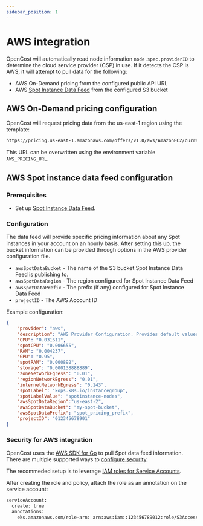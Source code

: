 ```yaml
---
sidebar_position: 1
---
```


# AWS integration

OpenCost will automatically read node information `node.spec.providerID` to determine the cloud service provider (CSP) in use. If it detects the CSP is AWS, it will attempt to pull data for the following:
* AWS On-Demand pricing from the configured public API URL
* AWS [Spot Instance Data Feed](https://docs.aws.amazon.com/AWSEC2/latest/UserGuide/spot-data-feeds.html) from the configured S3 bucket

## AWS On-Demand pricing configuration

OpenCost will request pricing data from the us-east-1 region using the template:
```sh
https://pricing.us-east-1.amazonaws.com/offers/v1.0/aws/AmazonEC2/current/${node_region}/index.json
```

This URL can be overwritten using the environment variable `AWS_PRICING_URL`.

## AWS Spot instance data feed configuration

### Prerequisites

* Set up [Spot Instance Data Feed](https://docs.aws.amazon.com/AWSEC2/latest/UserGuide/spot-data-feeds.html).

### Configuration

The data feed will provide specific pricing information about any Spot instances in your account on an hourly basis. After setting this up, the bucket information can be provided through options in the AWS provider configuration file.
* `awsSpotDataBucket` - The name of the S3 bucket Spot Instance Data Feed is publishing to.
* `awsSpotDataRegion` - The region configured for Spot Instance Data Feed
* `awsSpotDataPrefix` - The prefix (if any) configured for Spot Instance Data Feed
* `projectID` - The AWS Account ID

Example configuration:
```json
{
    "provider": "aws",
    "description": "AWS Provider Configuration. Provides default values used if instance type or spot information is not found.",
    "CPU": "0.031611",
    "spotCPU": "0.006655",
    "RAM": "0.004237",
    "GPU": "0.95",
    "spotRAM": "0.000892",
    "storage": "0.000138888889",
    "zoneNetworkEgress": "0.01",
    "regionNetworkEgress": "0.01",
    "internetNetworkEgress": "0.143",
    "spotLabel": "kops.k8s.io/instancegroup",
    "spotLabelValue": "spotinstance-nodes",
    "awsSpotDataRegion":"us-east-2",
    "awsSpotDataBucket": "my-spot-bucket",
    "awsSpotDataPrefix": "spot_pricing_prefix",
    "projectID": "012345678901"
}

```

### Security for AWS integration

OpenCost uses the [AWS SDK for Go](https://aws.amazon.com/sdk-for-go/) to pull Spot data feed information. There are multiple supported ways to [configure security](https://aws.github.io/aws-sdk-go-v2/docs/configuring-sdk/#specifying-credentials).

The recommeded setup is to leverage [IAM roles for Service Accounts](https://docs.aws.amazon.com/eks/latest/userguide/iam-roles-for-service-accounts.html).

After creating the role and policy, attach the role as an annotation on the service account:

```sh
serviceAccount:
  create: true
  annotations:
    eks.amazonaws.com/role-arn: arn:aws:iam::123456789012:role/S3Access
```
